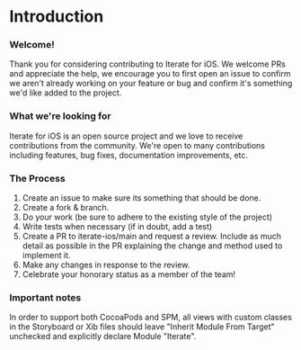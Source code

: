 # Introduction

### Welcome!

Thank you for considering contributing to Iterate for iOS. We welcome PRs and appreciate the help, we encourage you to first open an issue to confirm we aren't already working on your feature or bug and confirm it's something we'd like added to the project.

### What we're looking for

Iterate for iOS is an open source project and we love to receive contributions from the community. We're open to many contributions including features, bug fixes, documentation improvements, etc.

### The Process

1. Create an issue to make sure its something that should be done.
2. Create a fork & branch.
3. Do your work (be sure to adhere to the existing style of the project)
4. Write tests when necessary (if in doubt, add a test)
5. Create a PR to iterate-ios/main and request a review. Include as much detail as possible in the PR explaining the change and method used to implement it.
6. Make any changes in response to the review.
7. Celebrate your honorary status as a member of the team!

### Important notes

In order to support both CocoaPods and SPM, all views with custom classes in the Storyboard or Xib files should leave "Inherit Module From Target" unchecked and explicitly declare Module "Iterate".
